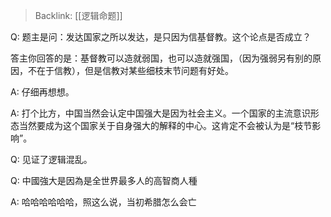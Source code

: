 > Backlink: [[逻辑命题]]

Q: 题主是问：发达国家之所以发达，是只因为信基督教。这个论点是否成立？

答主你回答的是：基督教可以造就弱国，也可以造就强国，（因为强弱另有别的原因，不在于信教），但是信教对某些细枝末节问题有好处。

​A: 仔细再想想。

A: 打个比方，中国当然会认定中国强大是因为社会主义。一个国家的主流意识形态当然要成为这个国家关于自身强大的解释的中心。这肯定不会被认为是“枝节影响”。

Q: 见证了逻辑混乱。

Q: 中國強大是因為是全世界最多人的高智商人種

A: 哈哈哈哈哈哈，照这么说，当初希腊怎么会亡